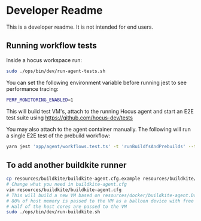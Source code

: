 # Developer Readme

This is a developer readme. It is not intended for end users.

## Running workflow tests

Inside a hocus workspace run:

```bash
sudo ./ops/bin/dev/run-agent-tests.sh
```

You can set the following environment variable before running jest to see performance tracing:

```bash
PERF_MONITORING_ENABLED=1
```

This will build test VM's, attach to the running Hocus agent and start an E2E test suite using https://github.com/hocus-dev/tests

You may also attach to the agent container manually. The following will run a single E2E test of the prebuild workflow:

```bash
yarn jest 'app/agent/workflows.test.ts' -t 'runBuildfsAndPrebuilds' --testTimeout 600000
```

## To add another buildkite runner

```bash
cp resources/buildkite/buildkite-agent.cfg.example resources/buildkite/buildkite-agent.cfg
# Change what you need in buildkite-agent.cfg
vim resources/buildkite/buildkite-agent.cfg
# This will build a new VM based on resources/docker/buildkite-agent.Dockerfile and start it in qemu.
# 80% of host memory is passed to the VM as a balloon device with free page reporting enabled :)
# Half of the host cores are passed to the VM
sudo ./ops/bin/dev/run-buildkite.sh
```

